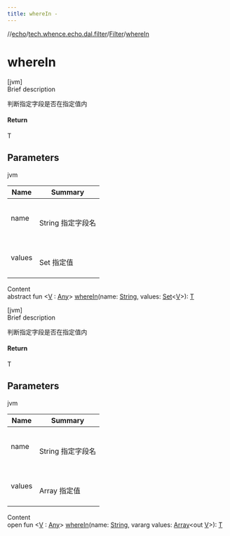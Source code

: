 ```yaml
---
title: whereIn -
---
```

//[echo](../../index.md)/[tech.whence.echo.dal.filter](../index.md)/[Filter](index.md)/[whereIn](where-in.md)



# whereIn  
[jvm]  
Brief description  


判断指定字段是否在指定值内



#### Return  


T



## Parameters  
  
jvm  
  
|  Name|  Summary| 
|---|---|
| name| <br><br>String 指定字段名<br><br>
| values| <br><br>Set<V> 指定值<br><br>
  
  
Content  
abstract fun <[V](where-in.md) : [Any](https://kotlinlang.org/api/latest/jvm/stdlib/kotlin/-any/index.html)> [whereIn](where-in.md)(name: [String](https://kotlinlang.org/api/latest/jvm/stdlib/kotlin/-string/index.html), values: [Set](https://kotlinlang.org/api/latest/jvm/stdlib/kotlin.collections/-set/index.html)<[V](where-in.md)>): [T](index.md)  


[jvm]  
Brief description  


判断指定字段是否在指定值内



#### Return  


T



## Parameters  
  
jvm  
  
|  Name|  Summary| 
|---|---|
| name| <br><br>String 指定字段名<br><br>
| values| <br><br>Array<out V> 指定值<br><br>
  
  
Content  
open fun <[V](where-in.md) : [Any](https://kotlinlang.org/api/latest/jvm/stdlib/kotlin/-any/index.html)> [whereIn](where-in.md)(name: [String](https://kotlinlang.org/api/latest/jvm/stdlib/kotlin/-string/index.html), vararg values: [Array](https://kotlinlang.org/api/latest/jvm/stdlib/kotlin/-array/index.html)<out [V](where-in.md)>): [T](index.md)  



